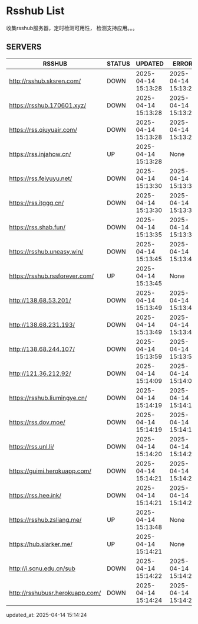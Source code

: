 # Rsshub List

收集rsshub服务器，定时检测可用性， 检测支持应用。。。


## SERVERS

|  RSSHUB   | STATUS  | UPDATED  | ERROR  | TWITTER |  
|  ----  | ----  | ----  | ----  | ---- |  
| http://rsshub.sksren.com/ | DOWN | 2025-04-14 15:13:28 | 2025-04-14 15:13:28 |  
| https://rsshub.170601.xyz/ | DOWN | 2025-04-14 15:13:28 | 2025-04-14 15:13:28 |  
| https://rss.qiuyuair.com/ | DOWN | 2025-04-14 15:13:28 | 2025-04-14 15:13:28 |  
| https://rss.injahow.cn/ | UP | 2025-04-14 15:13:28 | None ||  
| https://rss.feiyuyu.net/ | DOWN | 2025-04-14 15:13:30 | 2025-04-14 15:13:30 |  
| https://rss.itggg.cn/ | DOWN | 2025-04-14 15:13:30 | 2025-04-14 15:13:30 |  
| https://rss.shab.fun/ | DOWN | 2025-04-14 15:13:35 | 2025-04-14 15:13:35 |  
| https://rsshub.uneasy.win/ | DOWN | 2025-04-14 15:13:45 | 2025-04-14 15:13:45 |  
| https://rsshub.rssforever.com/ | UP | 2025-04-14 15:13:45 | None ||  
| http://138.68.53.201/ | DOWN | 2025-04-14 15:13:49 | 2025-04-14 15:13:49 |  
| http://138.68.231.193/ | DOWN | 2025-04-14 15:13:49 | 2025-04-14 15:13:49 |  
| http://138.68.244.107/ | DOWN | 2025-04-14 15:13:59 | 2025-04-14 15:13:59 |  
| http://121.36.212.92/ | DOWN | 2025-04-14 15:14:09 | 2025-04-14 15:14:09 |  
| https://rsshub.liumingye.cn/ | DOWN | 2025-04-14 15:14:19 | 2025-04-14 15:14:19 |  
| https://rss.dov.moe/ | DOWN | 2025-04-14 15:14:19 | 2025-04-14 15:14:19 |  
| https://rss.unl.li/ | DOWN | 2025-04-14 15:14:20 | 2025-04-14 15:14:20 |  
| https://guimi.herokuapp.com/ | DOWN | 2025-04-14 15:14:21 | 2025-04-14 15:14:21 |  
| https://rss.hee.ink/ | DOWN | 2025-04-14 15:14:21 | 2025-04-14 15:14:21 |  
| https://rsshub.zsliang.me/ | UP | 2025-04-14 15:13:48 | None |OK|  
| https://hub.slarker.me/ | UP | 2025-04-14 15:14:21 | None ||  
| http://i.scnu.edu.cn/sub | DOWN | 2025-04-14 15:14:22 | 2025-04-14 15:14:22 |  
| http://rsshubusr.herokuapp.com/ | DOWN | 2025-04-14 15:14:24 | 2025-04-14 15:14:24 |  
  

updated_at: 2025-04-14 15:14:24  
